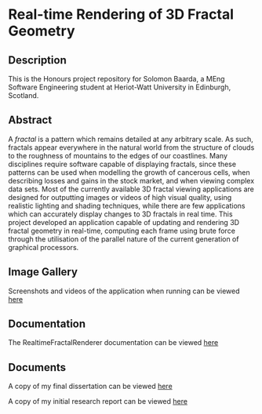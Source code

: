 # Real-time Rendering of 3D Fractal Geometry

## Description
This is the Honours project repository for Solomon Baarda, a MEng Software Engineering student at Heriot-Watt University in Edinburgh, Scotland.

## Abstract
A *fractal* is a pattern which remains detailed at any arbitrary scale. As such, fractals appear everywhere in the natural world from the structure of clouds to the roughness of mountains to the edges of our coastlines. Many disciplines require software capable of displaying fractals, since these patterns can be used when modelling the growth of cancerous cells, when describing losses and gains in the stock market, and when viewing complex data sets. Most of the currently available 3D fractal viewing applications are designed for outputting images or videos of high visual quality, using realistic lighting and shading techniques, while there are few applications which can accurately display changes to 3D fractals in real time. This project developed an application capable of updating and rendering 3D fractal geometry in real-time, computing each frame using brute force through the utilisation of the parallel nature of the current generation of graphical processors.

## Image Gallery
Screenshots and videos of the application when running can be viewed [here](https://solomonbaarda.github.io/fractal-geometry-renderer/FractalGeometryRenderer/screenshots)

## Documentation
The RealtimeFractalRenderer documentation can be viewed [here](https://solomonbaarda.github.io/fractal-geometry-renderer/FractalGeometryRenderer/documentation/html/index.html)

## Documents
A copy of my final dissertation can be viewed [here](./Deliverable%202/Real-time%20Rendering%20of%203D%20Fractal%20Geometry.pdf)

A copy of my initial research report can be viewed [here](./Deliverable%201/Real-time%20Rendering%20of%203D%20“Fractal-like”%20Geometry%20Research%20Report.pdf)
